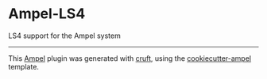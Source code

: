 # Ampel-LS4

LS4 support for the Ampel system

---

This [Ampel](https://ampelproject.github.io) plugin was generated with [cruft](https://cruft.github.io/cruft), using the [cookiecutter-ampel](https://github.com/AmpelAstro/cookiecutter-ampel) template.
